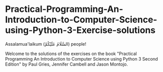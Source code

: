 # Practical-Programming-An-Introduction-to-Computer-Science-using-Python-3-Exercise-solutions

Assalamua'laikum (السَّلَامُ عَلَيْكُمْ) people!

Welcome to the solutions of the exercises on the book "Practical Programming An Introduction to Computer Science using Python 3 Second Edition" by Paul Gries, Jennifer Cambell and Jason Montojo.
